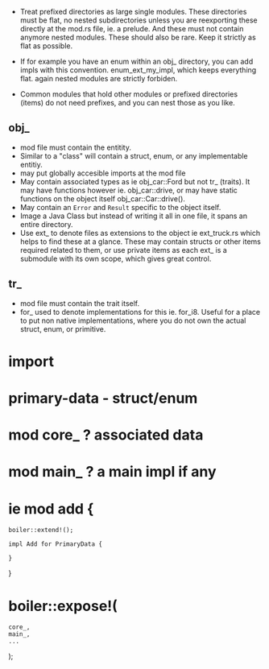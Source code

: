 * Treat prefixed directories as large single modules. These directories must be flat, no nested subdirectories unless you are reexporting these directly at the mod.rs file, ie. a prelude. And these must not contain anymore nested modules. These should also be rare. Keep it strictly as flat as possible.

* If for example you have an enum within an obj_ directory, you can add impls with this convention. enum_ext_my_impl, which keeps everything flat. again nested modules are strictly forbiden.

* Common modules that hold other modules or prefixed directories (items) do not need prefixes, and you can nest those as you like.


## obj_
* mod file must contain the entitity.
* Similar to a "class" will contain a struct, enum, or any implementable entitiy.
* may put globally accesible imports at the mod file
* May contain associated types as ie obj_car::Ford but not tr_ (traits). It may have functions however ie. obj_car::drive, or may have static functions on the object itself obj_car::Car::drive().
* May contain an `Error` and `Result` specific to the object itself.
* Image a Java Class but instead of writing it all in one file, it spans an entire directory.
* Use ext_ to denote files as extensions to the object ie ext_truck.rs which helps to find these at a glance. These may contain structs or other items required related to them, or use private items as each ext_ is a submodule with its own scope, which gives great control.

## tr_
* mod file must contain the trait itself.
* for_ used to denote implementations for this ie. for_i8. Useful for a place to put non native implementations, where you do not own the actual struct, enum, or primitive.


# import
# primary-data - struct/enum
# mod core_ ? associated data
# mod main_ ? a main impl if any
# ie mod add {
    boiler::extend!();

    impl Add for PrimaryData {

    }
}
# boiler::expose!(
    core_,
    main_,
    ...
);